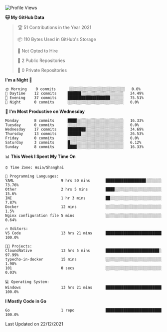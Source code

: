 <!--START_SECTION:waka-->
![Profile Views](http://img.shields.io/badge/Profile%20Views-16-blue)

**🐱 My GitHub Data** 

> 🏆 51 Contributions in the Year 2021
 > 
> 📦 110 Bytes Used in GitHub's Storage 
 > 
> 🚫 Not Opted to Hire
 > 
> 📜 2 Public Repositories 
 > 
> 🔑 0 Private Repositories  
 > 
**I'm a Night 🦉** 

```text
🌞 Morning    0 commits      ░░░░░░░░░░░░░░░░░░░░░░░░░   0.0% 
🌆 Daytime    12 commits     ██████░░░░░░░░░░░░░░░░░░░   24.49% 
🌃 Evening    37 commits     ███████████████████░░░░░░   75.51% 
🌙 Night      0 commits      ░░░░░░░░░░░░░░░░░░░░░░░░░   0.0%

```
📅 **I'm Most Productive on Wednesday** 

```text
Monday       8 commits      ████░░░░░░░░░░░░░░░░░░░░░   16.33% 
Tuesday      0 commits      ░░░░░░░░░░░░░░░░░░░░░░░░░   0.0% 
Wednesday    17 commits     ████████░░░░░░░░░░░░░░░░░   34.69% 
Thursday     13 commits     ██████░░░░░░░░░░░░░░░░░░░   26.53% 
Friday       0 commits      ░░░░░░░░░░░░░░░░░░░░░░░░░   0.0% 
Saturday     3 commits      █░░░░░░░░░░░░░░░░░░░░░░░░   6.12% 
Sunday       8 commits      ████░░░░░░░░░░░░░░░░░░░░░   16.33%

```


📊 **This Week I Spent My Time On** 

```text
⌚︎ Time Zone: Asia/Shanghai

💬 Programming Languages: 
YAML                     9 hrs 50 mins       ██████████████████░░░░░░░   73.76% 
Other                    2 hrs 5 mins        ████░░░░░░░░░░░░░░░░░░░░░   15.6% 
INI                      1 hr 3 mins         ██░░░░░░░░░░░░░░░░░░░░░░░   7.87% 
Docker                   12 mins             ░░░░░░░░░░░░░░░░░░░░░░░░░   1.5% 
Nginx configuration file 5 mins              ░░░░░░░░░░░░░░░░░░░░░░░░░   0.64%

🔥 Editors: 
VS Code                  13 hrs 21 mins      █████████████████████████   100.0%

🐱‍💻 Projects: 
CloundNative             13 hrs 5 mins       ████████████████████████░   97.99% 
typecho-in-docker        15 mins             ░░░░░░░░░░░░░░░░░░░░░░░░░   1.98% 
101                      0 secs              ░░░░░░░░░░░░░░░░░░░░░░░░░   0.03%

💻 Operating System: 
Windows                  13 hrs 21 mins      █████████████████████████   100.0%

```

**I Mostly Code in Go** 

```text
Go                       1 repo              █████████████████████████   100.0%

```



 Last Updated on 22/12/2021
<!--END_SECTION:waka-->
